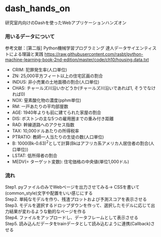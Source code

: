 # dash_hands_on
研究室内向けのDashを使ったWebアプリケーションハンズオン

### 用いるデータについて
参考文献：[第二版] Python機械学習プログラミング
達人データサイエンティストによる理論と実践
https://raw.githubusercontent.com/rasbt/python-machine-learning-book-2nd-edition/master/code/ch10/housing.data.txt

- CRIM: 犯罪発生率(人口単位)
- ZN: 25,000平方フィート以上の住宅区画の割合
- INDUS: 非小売業の土地面積の割合(人口単位)
- CHAS: チャールズ川沿いかどうか(チャールズ川沿いであれば1, そうでなければ0)
- NOX: 窒素酸化物の濃度(pphm単位)
- RM: 一戸あたりの平均部屋数
- AGE: 1940年よりも前に建てられた家屋の割合
- DIS: ボストンの主な5つの雇用圏までの重み付き距離
- RAD: 幹線道路へのアクセス指数
- TAX: 10,000ドルあたりの所得税率
- PTRATIO: 教師一人当たりの生徒の数(人口単位)
- B: 1000(Bk-0.63)<sup>2</sup>として計算(Bkはアフリカ系アメリカ人居住者の割合(人口単位))
- LSTAT: 低所得者の割合
- MEDV(= ターゲット変数): 住宅価格の中央値(単位1,000ドル) 

### 流れ
Step1. pyファイルのみでWebページを出力させてみる→ CSSを書いて(common_style)文字や配置をいい感じにする<br>
Step2. 単純なモデルを作り、残渣プロットおよび予測スコアを表示させる<br>
Step3. モデルを選択するドロップダウンを作って、選択したモデルに応じて出力結果が変わるような動的なページを作る<br>
Step4. ファイルをアップロードし、データフレームとして表示させる<br>
Step5. 読み込んだデータをtrainデータとして読み込むように連携(Callback)させる
